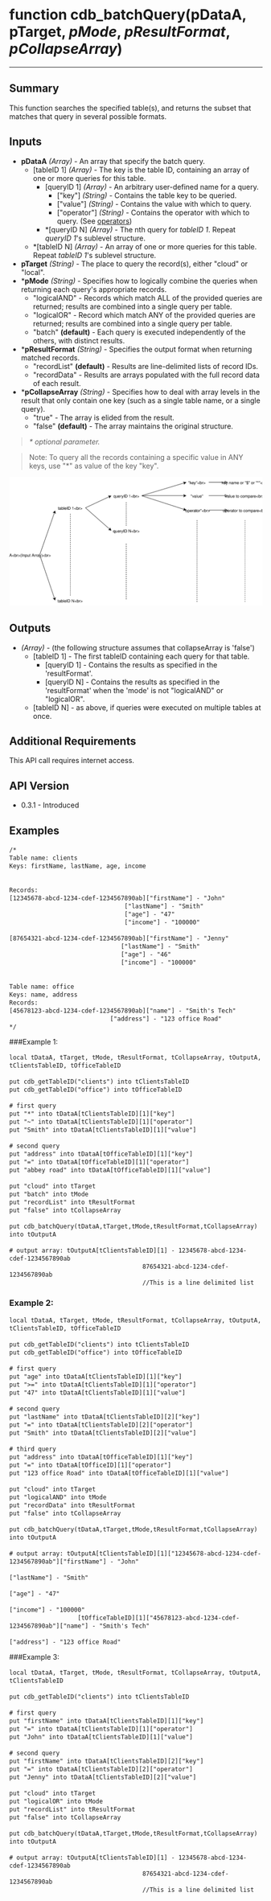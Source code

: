 # function cdb_batchQuery(pDataA, pTarget, *pMode*, *pResultFormat*, *pCollapseArray*)
---
## Summary
This function searches the specified table(s), and returns the subset that matches that query in several possible formats.

## Inputs
* **pDataA** *(Array)* - An array that specify the batch query.
	* [tableID 1] *(Array)* - The key is the table ID, containing an array of one or more queries for this table.
		* [queryID 1] *(Array)* - An arbitrary user-defined name for a query. 
			* ["key"] *(String)* - Contains the table key to be queried.
			* ["value"] *(String)* - Contains the value with which to query.
			* ["operator"] *(String)* - Contains the operator with which to query. (See [operators](./QueryOperators.md))
		* *[queryID N] *(Array)* - The nth query for *tableID 1*. Repeat *queryID 1*'s sublevel structure.
	* *[tableID N] *(Array)* - An array of one or more queries for this table. Repeat *tableID 1*'s sublevel structure.
* **pTarget** *(String)* - The place to query the record(s), either "cloud" or "local".
* \***pMode** *(String)* - Specifies how to logically combine the queries when returning each query's appropriate records.
	* "logicalAND" - Records which match ALL of the provided queries are returned; results are combined into a single query per table.
	* "logicalOR" - Record which match ANY of the provided queries are returned; results are combined into a single query per table.
	* "batch" **(default)** - Each query is executed independently of the others, with distinct results.
* \***pResultFormat** *(String)* - Specifies the output format when returning matched records.
	*  "recordList" **(default)** - Results are line-delimited lists of record IDs.
	*   "recordData" - Results are arrays populated with the full record data of each result.
* \***pCollapseArray** *(String)* - Specifies how to deal with array levels in the result that only contain one key (such as a single table name, or a single query).
	*  "true" - The array is elided from the result.
	*  "false" **(default)** - The array maintains the original structure.

> _\* optional parameter._

> Note: To query all the records containing a specific value in ANY keys, use "\*" as value of the key "key".

![BatchQuery input diagram](images/BatchQueryInput.svg)


## Outputs
* *(Array)* - (the following structure assumes that collapseArray is 'false')
	* [tableID 1] - The first tableID containing each query for that table.
		* [queryID 1] - Contains the results as specified in the 'resultFormat'.
		* [queryID N] - Contains the results as specified in the 'resultFormat' when the 'mode' is not "logicalAND" or "logicalOR".
	* [tableID N] - as above, if queries were executed on multiple tables at once.

## Additional Requirements
This API call requires internet access.
	
## API Version
* 0.3.1 - Introduced

## Examples

```livecodeserver
/*
Table name: clients
Keys: firstName, lastName, age, income


Records: 
[12345678-abcd-1234-cdef-1234567890ab]["firstName"] - "John"
							    ["lastName"] - "Smith"					 					
							    ["age"] - "47"
							    ["income"] - "100000"

[87654321-abcd-1234-cdef-1234567890ab]["firstName"] - "Jenny"
							   ["lastName"] - "Smith"
							   ["age"] - "46"
							   ["income"] - "100000"


Table name: office
Keys: name, address
Records:
[45678123-abcd-1234-cdef-1234567890ab]["name"] - "Smith's Tech"
						 	["address"] - "123 office Road"
*/
```
###Example 1:
```livecodeserver
local tDataA, tTarget, tMode, tResultFormat, tCollapseArray, tOutputA, tClientsTableID, tOfficeTableID

put cdb_getTableID("clients") into tClientsTableID                                       
put cdb_getTableID("office") into tOfficeTableID

# first query
put "*" into tDataA[tClientsTableID][1]["key"]
put "~" into tDataA[tClientsTableID][1]["operator"]
put "Smith" into tDataA[tClientsTableID][1]["value"]

# second query
put "address" into tDataA[tOfficeTableID][1]["key"]
put "=" into tDataA[tOfficeTableID][1]["operator"]
put "abbey road" into tDataA[tOfficeTableID][1]["value"]

put "cloud" into tTarget
put "batch" into tMode
put "recordList" into tResultFormat
put "false" into tCollapseArray

put cdb_batchQuery(tDataA,tTarget,tMode,tResultFormat,tCollapseArray) into tOutputA

# output array: tOutputA[tClientsTableID][1] - 12345678-abcd-1234-cdef-1234567890ab
									 87654321-abcd-1234-cdef-1234567890ab
									 //This is a line delimited list
```
### Example 2:
```livecodeserver
local tDataA, tTarget, tMode, tResultFormat, tCollapseArray, tOutputA, tClientsTableID, tOfficeTableID

put cdb_getTableID("clients") into tClientsTableID                                       
put cdb_getTableID("office") into tOfficeTableID

# first query
put "age" into tDataA[tClientsTableID][1]["key"]
put ">=" into tDataA[tClientsTableID][1]["operator"]
put "47" into tDataA[tClientsTableID][1]["value"]

# second query
put "lastName" into tDataA[tClientsTableID][2]["key"]
put "=" into tDataA[tClientsTableID][2]["operator"]
put "Smith" into tDataA[tClientsTableID][2]["value"]

# third query
put "address" into tDataA[tOfficeTableID][1]["key"]
put "=" into tDataA[tOfficeID][1]["operator"]
put "123 office Road" into tDataA[tOfficeTableID][1]["value"]

put "cloud" into tTarget
put "logicalAND" into tMode
put "recordData" into tResultFormat
put "false" into tCollapseArray

put cdb_batchQuery(tDataA,tTarget,tMode,tResultFormat,tCollapseArray) into tOutputA

# output array: tOutputA[tClientsTableID][1]["12345678-abcd-1234-cdef-1234567890ab"]["firstName"] - "John"	 
																   ["lastName"] - "Smith"						 					
																   ["age"] - "47"
																   ["income"] - "100000"
				   [tOfficeTableID][1]["45678123-abcd-1234-cdef-1234567890ab"]["name"] - "Smith's Tech"
																  ["address"] - "123 office Road"
```
###Example 3:
```livecodeserver
local tDataA, tTarget, tMode, tResultFormat, tCollapseArray, tOutputA, tClientsTableID

put cdb_getTableID("clients") into tClientsTableID                                       

# first query
put "firstName" into tDataA[tClientsTableID][1]["key"]
put "=" into tDataA[tClientsTableID][1]["operator"]
put "John" into tDataA[tClientsTableID][1]["value"]

# second query
put "firstName" into tDataA[tClientsTableID][2]["key"]
put "=" into tDataA[tClientsTableID][2]["operator"]
put "Jenny" into tDataA[tClientsTableID][2]["value"]

put "cloud" into tTarget
put "logicalOR" into tMode
put "recordList" into tResultFormat
put "false" into tCollapseArray

put cdb_batchQuery(tDataA,tTarget,tMode,tResultFormat,tCollapseArray) into tOutputA

# output array: tOutputA[tClientsTableID][1] - 12345678-abcd-1234-cdef-1234567890ab  
		 							 87654321-abcd-1234-cdef-1234567890ab
									 //This is a line delimited list
```